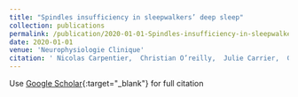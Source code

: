 ```yaml
---
title: "Spindles insufficiency in sleepwalkers’ deep sleep"
collection: publications
permalink: /publication/2020-01-01-Spindles-insufficiency-in-sleepwalkers-deep-sleep
date: 2020-01-01
venue: 'Neurophysiologie Clinique'
citation: ' Nicolas Carpentier,  Christian O’reilly,  Julie Carrier,  Ga{\&apos;e}tan Poirier,  Jean Paquet,  Steve Gibbs,  Antonio Zadra,  Alex Desautels, &quot;Spindles insufficiency in sleepwalkers’ deep sleep.&quot; Neurophysiologie Clinique, 2020.'
---
```

Use [Google Scholar](https://scholar.google.com/scholar?q=Spindles+insufficiency+in+sleepwalkers’+deep+sleep){:target="_blank"} for full citation